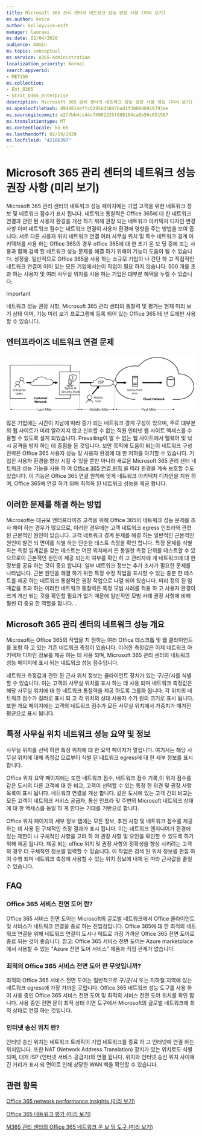 ```yaml
---
title: Microsoft 365 관리 센터의 네트워크 성능 권장 사항 (미리 보기)
ms.author: kvice
author: kelleyvice-msft
manager: laurawi
ms.date: 02/04/2020
audience: Admin
ms.topic: conceptual
ms.service: o365-administration
localization_priority: Normal
search.appverid:
- MET150
ms.collection:
- Ent_O365
- Strat_O365_Enterprise
description: Microsoft 365 관리 센터의 네트워크 성능 권장 사항 개요 (미리 보기)
ms.openlocfilehash: d944814effc62956d5047bad1f3088d0919793ee
ms.sourcegitcommit: e2f7bb4ccd4c74902235f680104ca6b56c051587
ms.translationtype: MT
ms.contentlocale: ko-KR
ms.lasthandoff: 02/19/2020
ms.locfileid: "42106397"
---
```

# <a name="network-performance-recommendations-in-the-microsoft-365-admin-center-preview"></a>Microsoft 365 관리 센터의 네트워크 성능 권장 사항 (미리 보기)

Microsoft 365 관리 센터의 네트워크 성능 페이지에는 기업 고객을 위한 네트워크 정보 및 네트워크 점수가 표시 됩니다. 네트워크 통찰력은 Office 365에 대 한 네트워크 연결과 관련 된 사용자 환경을 개선 하기 위해 권장 되는 네트워크 아키텍처 디자인 변경 사항 이며 네트워크 점수는 네트워크 연결이 사용자 환경에 영향을 주는 방법을 보여 줍니다. 서로 다른 사용자 위치 네트워크 연결 여러 사무실 위치 및 특수 네트워크 경계 아키텍처를 사용 하는 Office 365의 경우 office 365에 대 한 초기 온 보 딩 중에 또는 사용과 함께 검색 된 네트워크 성능 문제를 해결 하기 위해이 기능이 도움이 될 수 있습니다. 성장을. 일반적으로 Office 365을 사용 하는 소규모 기업이 나 간단 하 고 직접적인 네트워크 연결이 이미 있는 모든 기업에서는이 작업이 필요 하지 않습니다. 500 개를 초과 하는 사용자 및 여러 사무실 위치를 사용 하는 기업은 대부분 혜택을 누릴 수 있습니다.

>[!IMPORTANT]
>네트워크 성능 권장 사항, Microsoft 365 관리 센터의 통찰력 및 평가는 현재 미리 보기 상태 이며, 기능 미리 보기 프로그램에 등록 되어 있는 Office 365 테 넌 트에만 사용할 수 있습니다.

## <a name="enterprise-network-connectivity-challenges"></a>엔터프라이즈 네트워크 연결 문제

![고객 네트워크에서 클라우드로](Media/m365-mac-perf/m365-mac-perf-first-last-mile.png)

많은 기업에는 시간이 지남에 따라 증가 되는 네트워크 경계 구성이 있으며, 주로 대부분의 웹 사이트가 미리 알려지지 않고 신뢰할 수 없는 직원 인터넷 웹 사이트 액세스를 수용할 수 있도록 설계 되었습니다. Prevailing이 알 수 없는 웹 사이트에서 맬웨어 및 낚시 공격을 방지 하는 데 중점을 둔 것입니다. 보안 목적에 도움이 되는이 네트워크 구성 전략은 Office 365 사용자 성능 및 사용자 환경에 대 한 저하를 야기할 수 있습니다. 기업은 사용자 환경을 향상 시킬 수 있을 뿐만 아니라 새로운 Microsoft 365 관리 센터 네트워크 성능 기능을 사용 하 여 [Office 365 연결 원칙](https://aka.ms/pnc) 을 따라 환경을 계속 보호할 수도 있습니다. 이 기능은 Office 365 연결 원칙에 맞게 네트워크 아키텍처 디자인을 지원 하며, Office 365에 연결 하기 위해 최적화 된 네트워크 성능을 제공 합니다.

## <a name="how-we-can-solve-these-challenges"></a>이러한 문제를 해결 하는 방법

Microsoft는 대규모 엔터프라이즈 고객을 위해 Office 365의 네트워크 성능 문제를 조사 해야 하는 경우가 많으므로, 이러한 경우에는 고객 네트워크 egress 인프라와 관련 된 근본적인 원인이 있습니다. 고객 네트워크 경계 문제를 해결 하는 일반적인 근본적인 원인이 발견 되 면이를 식별 하는 단순한 테스트 측정을 확인 합니다. 특정 문제를 식별 하는 측정 임계값을 갖는 테스트는 어떤 위치에서 든 동일한 측정 단위를 테스트할 수 있으므로이 근본적인 원인이 제공 되는지 여부를 확인 하 고 관리자에 게 네트워크에 대 한 정보를 공유 하는 것이 중요 합니다. 일부 네트워크 정보는 추가 조사가 필요한 문제를 나타냅니다. 근본 원인을 해결 하기 위한 특정 수정 작업을 표시할 수 있는 충분 한 테스트를 제공 하는 네트워크 통찰력은 권장 작업으로 나열 되어 있습니다. 미리 정의 된 임계값을 초과 하는 이러한 네트워크 통찰력은 특정 모범 사례를 적용 하 고 사용자 환경이 크게 개선 되는 것을 확인할 필요가 없기 때문에 일반적인 모범 사례 권장 사항에 비해 훨씬 더 중요 한 역할을 합니다. .

## <a name="network-performance-overview-in-the-microsoft-365-admin-center"></a>Microsoft 365 관리 센터의 네트워크 성능 개요

Microsoft는 Office 365의 작업을 지 원하는 여러 Office 데스크톱 및 웹 클라이언트를 포함 하 고 있는 기존 네트워크 측정이 있습니다. 이러한 측정값은 이제 네트워크 아키텍처 디자인 정보를 제공 하는 데 사용 되며, Microsoft 365 관리 센터의 네트워크 성능 페이지에 표시 되는 네트워크 성능 점수입니다.

네트워크 측정값과 관련 된 근사 위치 정보는 클라이언트 장치가 있는 구/군/시를 식별할 수 있습니다. 이는 고객의 사무실 위치를 표시 하는 데 사용 되며 네트워크 측정값은 해당 사무실 위치에 대 한 네트워크 통찰력을 제공 하도록 그룹화 됩니다. 각 위치의 네트워크 점수가 컬러로 표시 되 고 각 위치의 상대 사용자 수가 원의 크기로 표시 됩니다. 또한 개요 페이지에는 고객의 네트워크 점수가 모든 사무실 위치에서 가중치가 매겨진 평균으로 표시 됩니다.

## <a name="specific-office-location-network-performance-summary-and-insights"></a>특정 사무실 위치 네트워크 성능 요약 및 정보

사무실 위치를 선택 하면 특정 위치에 대 한 요약 페이지가 열립니다. 여기서는 해당 사무실 위치에 대해 측정값 으로부터 식별 된 네트워크 egress에 대 한 세부 정보를 표시 합니다.

Office 위치 요약 페이지에는 또한 네트워크 점수, 네트워크 점수 기록,이 위치 점수를 같은 도시의 다른 고객에 대 한 비교, 고객이 선택할 수 있는 특정 한 의견 및 권장 사항 목록이 표시 됩니다. 네트워크 연결을 개선 합니다. 같은 도시에 있는 고객 간의 비교는 모든 고객이 네트워크 서비스 공급자, 통신 인프라 및 주변의 Microsoft 네트워크 상태에 대 한 액세스를 동일 하 게 한다는 기대를 기반으로 합니다.

Office 위치 페이지의 세부 정보 탭에는 모든 정보, 추천 사항 및 네트워크 점수를 제공 하는 데 사용 된 구체적인 측정 결과가 표시 됩니다. 이는 네트워크 엔지니어가 환경에 있는 제한이 나 구체적인 사항을 고려 하 여 권장 사항 및 요인을 확인할 수 있도록 하기 위해 제공 됩니다.
제공 되는 office 위치 및 권장 사항의 정확성을 향상 시키려는 고객의 경우 더 구체적인 정보를 입력할 수 있습니다. 이 작업은 검색 된 위치 정보를 편집 하 여 수행 되며 네트워크 측정에 사용할 수 있는 위치 정보에 내재 된 따라 근사값을 줄일 수 있습니다.

## <a name="faq"></a>FAQ

### <a name="what-is-office-365-service-front-door"></a>Office 365 서비스 전면 도어 란?

Office 365 서비스 전면 도어는 Microsoft의 글로벌 네트워크에서 Office 클라이언트 및 서비스가 네트워크 연결을 종료 하는 진입점입니다. Office 365에 대 한 최적의 네트워크 연결을 위해 네트워크 연결이 도시나 메트로 가장 가까운 Office 365 전면 도어로 종료 되는 것이 좋습니다.
참고: Office 365 서비스 전면 도어는 Azure marketplace에서 사용할 수 있는 "Azure 전면 도어 서비스" 제품과 직접 관계가 없습니다.

### <a name="what-is-an-optimal-office-365-service-front-door"></a>최적의 Office 365 서비스 전면 도어 란 무엇입니까?

최적의 Office 365 서비스 전면 도어는 일반적으로 구/군/시 또는 지하철 지역에 있는 네트워크 egress에 가장 가까운 곳입니다. Office 365 네트워크 성능 도구를 사용 하 여 사용 중인 Office 365 서비스 전면 도어 및 최적의 서비스 전면 도어 위치를 확인 합니다. 사용 중인 전면 문이 최적 상태 이면 도구에서 Microsoft의 글로벌 네트워크에 최적 상태로 연결 하는 것입니다.

### <a name="what-is-an-internet-egress-location"></a>인터넷 송신 위치 란?

인터넷 송신 위치는 네트워크 트래픽이 기업 네트워크를 종료 하 고 인터넷에 연결 하는 위치입니다. 또한 NAT (Network Address Translation) 장치가 있는 위치로도 식별 되며, 대개 ISP (인터넷 서비스 공급자)와 연결 됩니다. 위치와 인터넷 송신 위치 사이에 긴 거리가 표시 되 면이로 인해 상당한 WAN 백을 확인할 수 있습니다.

## <a name="related-topics"></a>관련 항목

[Office 365 network performance insights (미리 보기)](office-365-network-mac-perf-insights.md)

[Office 365 네트워크 평가 (미리 보기)](office-365-network-mac-perf-score.md)

[M365 관리 센터의 Office 365 네트워크 온 보 딩 도구 (미리 보기)](office-365-network-mac-perf-onboarding-tool.md)
